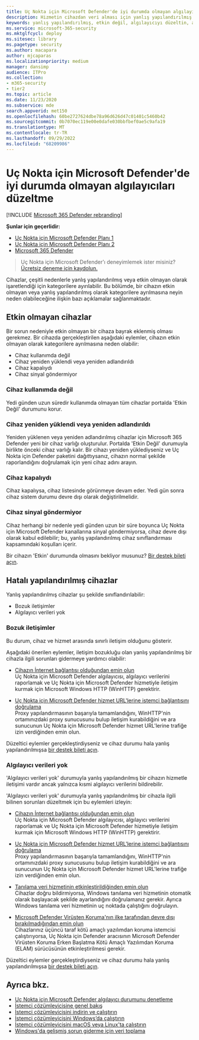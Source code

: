 ```yaml
---
title: Uç Nokta için Microsoft Defender'de iyi durumda olmayan algılayıcıları düzeltme
description: Hizmetin cihazdan veri alması için yanlış yapılandırılmış veya devre dışı olarak bildiren cihaz algılayıcılarını düzeltin.
keywords: yanlış yapılandırılmış, etkin değil, algılayıcıyı düzeltin, algılayıcı durumu, algılayıcı verileri yok, algılayıcı verileri, bozuk iletişimler, iletişim
ms.service: microsoft-365-security
ms.mktglfcycl: deploy
ms.sitesec: library
ms.pagetype: security
ms.author: macapara
author: mjcaparas
ms.localizationpriority: medium
manager: dansimp
audience: ITPro
ms.collection:
- m365-security
- tier2
ms.topic: article
ms.date: 11/23/2020
ms.subservice: mde
search.appverid: met150
ms.openlocfilehash: 60be2727624dbe78a96d626d47c01401c5460b42
ms.sourcegitcommit: 0b7070ec119e00e0dafe030bbfbef0ae5c9afa19
ms.translationtype: MT
ms.contentlocale: tr-TR
ms.lasthandoff: 09/29/2022
ms.locfileid: "68209986"
---
```

# <a name="fix-unhealthy-sensors-in-microsoft-defender-for-endpoint"></a>Uç Nokta için Microsoft Defender'de iyi durumda olmayan algılayıcıları düzeltme

[!INCLUDE [Microsoft 365 Defender rebranding](../../includes/microsoft-defender.md)]

**Şunlar için geçerlidir:**
- [Uç Nokta için Microsoft Defender Planı 1](https://go.microsoft.com/fwlink/?linkid=2154037)
- [Uç Nokta için Microsoft Defender Planı 2](https://go.microsoft.com/fwlink/?linkid=2154037)
- [Microsoft 365 Defender](https://go.microsoft.com/fwlink/?linkid=2118804)

> Uç Nokta için Microsoft Defender'ı deneyimlemek ister misiniz? [Ücretsiz deneme için kaydolun.](https://signup.microsoft.com/create-account/signup?products=7f379fee-c4f9-4278-b0a1-e4c8c2fcdf7e&ru=https://aka.ms/MDEp2OpenTrial?ocid=docs-wdatp-fixsensor-abovefoldlink)

Cihazlar, çeşitli nedenlerle yanlış yapılandırılmış veya etkin olmayan olarak işaretlendiği için kategorilere ayırılabilir. Bu bölümde, bir cihazın etkin olmayan veya yanlış yapılandırılmış olarak kategorilere ayrılmasına neyin neden olabileceğine ilişkin bazı açıklamalar sağlanmaktadır.

## <a name="inactive-devices"></a>Etkin olmayan cihazlar

Bir sorun nedeniyle etkin olmayan bir cihaza bayrak eklenmiş olması gerekmez. Bir cihazda gerçekleştirilen aşağıdaki eylemler, cihazın etkin olmayan olarak kategorilere ayrılmasına neden olabilir:

- Cihaz kullanımda değil
- Cihaz yeniden yüklendi veya yeniden adlandırıldı
- Cihaz kapalıydı
- Cihaz sinyal göndermiyor


### <a name="device-isnt-in-use"></a>Cihaz kullanımda değil

Yedi günden uzun süredir kullanımda olmayan tüm cihazlar portalda 'Etkin Değil' durumunu korur.

### <a name="device-was-reinstalled-or-renamed"></a>Cihaz yeniden yüklendi veya yeniden adlandırıldı
Yeniden yüklenen veya yeniden adlandırılmış cihazlar için Microsoft 365 Defender yeni bir cihaz varlığı oluşturulur. Portalda 'Etkin Değil' durumuyla birlikte önceki cihaz varlığı kalır. Bir cihazı yeniden yüklediyseniz ve Uç Nokta için Defender paketini dağıttıysanız, cihazın normal şekilde raporlandığını doğrulamak için yeni cihaz adını arayın.

### <a name="device-was-offboarded"></a>Cihaz kapalıydı
Cihaz kapalıysa, cihaz listesinde görünmeye devam eder. Yedi gün sonra cihaz sistem durumu devre dışı olarak değiştirilmelidir.

### <a name="device-isnt-sending-signals"></a>Cihaz sinyal göndermiyor
Cihaz herhangi bir nedenle yedi günden uzun bir süre boyunca Uç Nokta için Microsoft Defender kanallarına sinyal göndermiyorsa, cihaz devre dışı olarak kabul edilebilir; bu, yanlış yapılandırılmış cihaz sınıflandırması kapsamındaki koşulları içerir.

Bir cihazın 'Etkin' durumunda olmasını bekliyor musunuz? [Bir destek bileti açın](https://support.microsoft.com/getsupport?wf=0&tenant=ClassicCommercial&oaspworkflow=start_1.0.0.0&locale=en-us&supportregion=en-us&pesid=16055&ccsid=636206786382823561).

## <a name="misconfigured-devices"></a>Hatalı yapılandırılmış cihazlar
Yanlış yapılandırılmış cihazlar şu şekilde sınıflandırılabilir:
- Bozuk iletişimler
- Algılayıcı verileri yok

### <a name="impaired-communications"></a>Bozuk iletişimler
Bu durum, cihaz ve hizmet arasında sınırlı iletişim olduğunu gösterir.

Aşağıdaki önerilen eylemler, iletişim bozukluğu olan yanlış yapılandırılmış bir cihazla ilgili sorunları gidermeye yardımcı olabilir:

- [Cihazın İnternet bağlantısı olduğundan emin olun](troubleshoot-onboarding.md#troubleshoot-onboarding-issues-on-the-device)</br>
  Uç Nokta için Microsoft Defender algılayıcısı, algılayıcı verilerini raporlamak ve Uç Nokta için Microsoft Defender hizmetiyle iletişim kurmak için Microsoft Windows HTTP (WinHTTP) gerektirir.

- [Uç Nokta için Microsoft Defender hizmet URL'lerine istemci bağlantısını doğrulama](configure-proxy-internet.md#verify-client-connectivity-to-microsoft-defender-for-endpoint-service-urls)</br>
  Proxy yapılandırmasının başarıyla tamamlandığını, WinHTTP'nin ortamınızdaki proxy sunucusunu bulup iletişim kurabildiğini ve ara sunucunun Uç Nokta için Microsoft Defender hizmet URL'lerine trafiğe izin verdiğinden emin olun.

Düzeltici eylemler gerçekleştirdiyseniz ve cihaz durumu hala yanlış yapılandırılmışsa [bir destek bileti açın](https://go.microsoft.com/fwlink/?LinkID=761093&clcid=0x409).

### <a name="no-sensor-data"></a>Algılayıcı verileri yok
'Algılayıcı verileri yok' durumuyla yanlış yapılandırılmış bir cihazın hizmetle iletişimi vardır ancak yalnızca kısmi algılayıcı verilerini bildirebilir.

'Algılayıcı verileri yok' durumuyla yanlış yapılandırılmış bir cihazla ilgili bilinen sorunları düzeltmek için bu eylemleri izleyin:

- [Cihazın İnternet bağlantısı olduğundan emin olun](troubleshoot-onboarding.md#troubleshoot-onboarding-issues-on-the-device)</br>
  Uç Nokta için Microsoft Defender algılayıcısı, algılayıcı verilerini raporlamak ve Uç Nokta için Microsoft Defender hizmetiyle iletişim kurmak için Microsoft Windows HTTP (WinHTTP) gerektirir.

- [Uç Nokta için Microsoft Defender hizmet URL'lerine istemci bağlantısını doğrulama](configure-proxy-internet.md#verify-client-connectivity-to-microsoft-defender-for-endpoint-service-urls)</br>
  Proxy yapılandırmasının başarıyla tamamlandığını, WinHTTP'nin ortamınızdaki proxy sunucusunu bulup iletişim kurabildiğini ve ara sunucunun Uç Nokta için Microsoft Defender hizmet URL'lerine trafiğe izin verdiğinden emin olun.

- [Tanılama veri hizmetinin etkinleştirildiğinden emin olun](troubleshoot-onboarding.md#ensure-the-diagnostics-service-is-enabled)</br>
Cihazlar doğru bildirmiyorsa, Windows tanılama veri hizmetinin otomatik olarak başlayacak şekilde ayarlandığını doğrulamanız gerekir. Ayrıca Windows tanılama veri hizmetinin uç noktada çalıştığını doğrulayın.

- [Microsoft Defender Virüsten Koruma'nın ilke tarafından devre dışı bırakılmadığından emin olun](troubleshoot-onboarding.md#ensure-that-microsoft-defender-antivirus-is-not-disabled-by-a-policy)</br>
Cihazlarınız üçüncü taraf kötü amaçlı yazılımdan koruma istemcisi çalıştırıyorsa, Uç Nokta için Defender aracısının Microsoft Defender Virüsten Koruma Erken Başlatma Kötü Amaçlı Yazılımdan Koruma (ELAM) sürücüsünün etkinleştirilmesi gerekir.

Düzeltici eylemler gerçekleştirdiyseniz ve cihaz durumu hala yanlış yapılandırılmışsa [bir destek bileti açın](https://go.microsoft.com/fwlink/?LinkID=761093&clcid=0x409).

## <a name="see-also"></a>Ayrıca bkz.
- [Uç Nokta için Microsoft Defender algılayıcı durumunu denetleme](check-sensor-status.md)
- [İstemci çözümleyicisine genel bakış](overview-client-analyzer.md)
- [İstemci çözümleyicisini indirin ve çalıştırın](download-client-analyzer.md)
- [İstemci çözümleyicisini Windows’da çalıştırın](run-analyzer-windows.md)
- [İstemci çözümleyicisini macOS veya Linux'ta çalıştırın](run-analyzer-macos-linux.md)
- [Windows'da gelişmiş sorun giderme için veri toplama](data-collection-analyzer.md)

